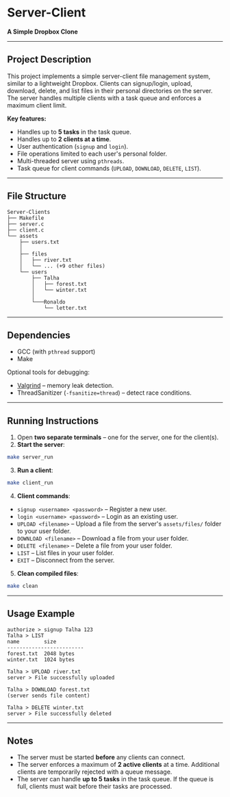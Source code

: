 # Server-Client

**A Simple Dropbox Clone**

---

## Project Description
This project implements a simple server-client file management system, similar to a lightweight Dropbox. Clients can signup/login, upload, download, delete, and list files in their personal directories on the server. The server handles multiple clients with a task queue and enforces a maximum client limit.  

**Key features:**
- Handles up to **5 tasks** in the task queue.
- Handles up to **2 clients at a time**.
- User authentication (`signup` and `login`).
- File operations limited to each user's personal folder.
- Multi-threaded server using `pthreads`.
- Task queue for client commands (`UPLOAD`, `DOWNLOAD`, `DELETE`, `LIST`).

---

## File Structure

```
Server-Clients
├── Makefile
├── server.c
├── client.c
└── assets
    ├── users.txt
    │
    ├── files
    │   ├── river.txt
    │   └── ... (+9 other files)
    └── users
        ├── Talha
        │   ├── forest.txt
        │   └── winter.txt
        │
        └───Ronaldo
            └── letter.txt
```

---

## Dependencies

- GCC (with `pthread` support)
- Make

Optional tools for debugging:

- [Valgrind](https://valgrind.org/) – memory leak detection.
- ThreadSanitizer (`-fsanitize=thread`) – detect race conditions.

---

## Running Instructions

1. Open **two separate terminals** – one for the server, one for the client(s).
2. **Start the server**:

```bash
make server_run
```

3. **Run a client**:

```bash
make client_run
```

4. **Client commands**:

- `signup <username> <password>` – Register a new user.
- `login <username> <password>` – Login as an existing user.
- `UPLOAD <filename>` – Upload a file from the server's `assets/files/` folder to your user folder.
- `DOWNLOAD <filename>` – Download a file from your user folder.
- `DELETE <filename>` – Delete a file from your user folder.
- `LIST` – List files in your user folder.
- `EXIT` – Disconnect from the server.

5. **Clean compiled files**:

```bash
make clean
```

---

## Usage Example

```text
authorize > signup Talha 123
Talha > LIST
name        size
-------------------------
forest.txt  2048 bytes
winter.txt  1024 bytes

Talha > UPLOAD river.txt
server > File successfully uploaded

Talha > DOWNLOAD forest.txt
(server sends file content)

Talha > DELETE winter.txt
server > File successfully deleted
```

---

## Notes

- The server must be started **before** any clients can connect.
- The server enforces a maximum of **2 active clients** at a time. Additional clients are temporarily rejected with a queue message.
- The server can handle **up to 5 tasks** in the task queue. If the queue is full, clients must wait before their tasks are processed.
